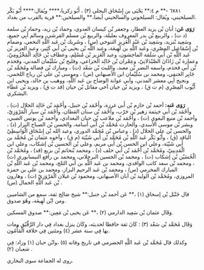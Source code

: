 ٦٧٨١ -** م ٤:** يَحْيَى بن إِسْحَاق البجلي (٣) ، أَبُو زكريا،**** ويُقال:**** أَبُو بَكْر السيلحيني، ويُقال: السيلحوني والسالحيني أيضا،** والسيلحين:** قرية بالقرب من بغداد.

**رَوَى عَن:** أبان بْن يزيد العطار، وجعفر بْن كيسان العدوي، وحماد بْن زيد، وحماد بْن سلمة (د ت) ، والربيع بْن بدر المعروف بعليلة، والربيع بْن مسلم القرشي، وسالم أَبِي جميع، وسَعِيد بْنزيد، وسَعِيد بْن عَبْد الْعَزِيزِ التنوخي (س) ، وشَرِيك بْن عَبد اللَّهِ النخعي، وضمام بْن إِسْمَاعِيل المِصْرِي، وعَبد اللَّهِ بن لَهِيعَة، وعبد اللَّه بْن يحيى بْن أَبي كَثِير، وعبد العزيز بْن عَبد اللَّهِ بْن أَبي سَلَمَة الماجشون، وعبد الْعَزِيز بْن مُسْلِم، وعطاف بْن خَالِد الْمَخْزُومِيّ، وعمارة بْن زَاذَانَ الصَّيْدَلانِيّ، وعِمْران بْن خَالِد الخزاعي، وفليح بْن سُلَيْمان المدني، وقحذم بْن أَبي قحذم، واسمه النضر بْن معبد، والليث بْن سَعْد (ت) ، ومبارك بْن فضالة ومُحَمَّد بْن جَابِر الحنفي، ومحمد بن سُلَيْمان ابن الأصبهاني (س) ، وموسى بْن علي بْن رباح اللخمي، ونجيح أَبِي معشر المدني، وأبي عوانة الوضاح بن عَبد اللَّهِ، ووهيب بن خالد، ويحيى ابن أَيُّوب المِصْرِي (م ت ق) ، ويزيد بْن حيان أخي مقاتل بْن حيان (قد ت ق) ، ويزيد بْن عَطَاء اليشكري.

**رَوَى عَنه:** أحمد بْن حازم بْن أَبي غرزة، وأَحْمَد بْن حنبل، وأَحْمَد بْن خَالِد الخلال (ت) ، وأَحْمَد بْن أَبي خيثمة زهير بْن حَرْب، وأَحْمَد بْن سنان القطان، وأَحْمَد بْن سيار الْمَرْوَزِيّ، وأحمد بْن منيع البغوي (ت) ، وأَحْمَد بْن ملاعب بْن حيان البغدادي، وأحمد بْن يونس الضبي، وبشر بْن موسى الأسدي، والحارث مُحَمَّد بْن أَبي أسامة، والحسن بْن الصباح البزار (د) ، والحسن بْن علي الخلال (د) ، وعباس بْن مُحَمَّد الدوري، وعبد الله بْن إِسْحَاق الْوَاسِطِيّ الناقد (ق) ، وأَبُو بَكْر عَبد اللَّهِ بْن مُحَمَّد بْن أَبي شَيْبَة (م ق) ، وأخوه عثمان بْن مُحَمَّد بن أَبي شَيْبَة، وعلي ابن الحسن بْن أَبي مريم، وعلي بْن الحسين بْن إشكاب، وعلي ابن الْمَدِينِيّ، ومُحَمَّد بْن أَحْمَد بْن أَبي خلف (د) ، ومحمد بْنحاتم بْن بزيع (قد) ، ومُحَمَّد بْن الْحُسَيْن بْن إشكاب (ت) ، ومحمد بْن الحسين البرجلاني، ومحمد بن رافع النيسابوري (ت) ، ومحمد بْن سعد كاتب الواقدي، ومحمد بن عَبد اللَّهِ بن أَبي الثلج، ومحمد بْن عَبد اللَّهِ بْن المبارك المخرمي (س) ، ومحمد بْن عَبد الرحيم البزاز، ومحمد بن علي بن حمزة المروزي، ومُحَمَّد بْن الوليد بْن أبان الأصبهاني، ومحمود بْن غيلان الْمَرْوَزِيّ (ت) ، وهارون بْن عَبد اللَّهِ الحمال (س) .

قال حَنْبَل بْن إسحاق (١) ،** عَن أحمد بْن حنبل:** شيخ صَالِح ثقة، سمع من الشاميين ومن ابْن لَهِيعَة، وهُوَ صدوق.

وَقَال عثمان بْن سَعِيد الدارمي (٢) ،** عَن يحيى بْن مَعِين:** صدوق المسكين.

وَقَال مُحَمَّد بْن سَعْد (٣) : كَانَ ثقة حافظا لحديثه، وكَانَ ينزل بغداد فِي دار الرَّقِّيّق ومات بها فِي سنة عشر (٤) ومئتين فِي خلافة الْمَأْمُون.

وكذلك قال مُحَمَّد بْن عَبد اللَّهِ الحضرمي في تاريخ وفاته (٥) ،وابْن حبان (١) وزاد: فِي شعبان (٢) .

روى له الجماعة سوى البخاري.